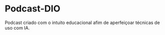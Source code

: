 # Podcast-DIO
Podcast criado com o intuito  educacional afim de aperfeiçoar técnicas de uso com IA.  
